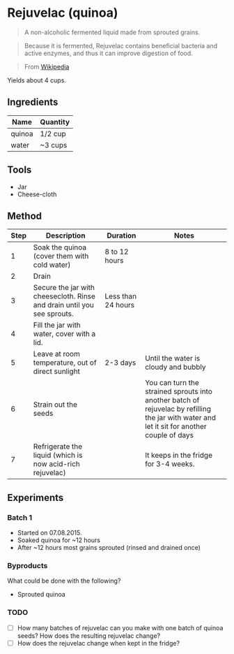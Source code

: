 # Rejuvelac (quinoa)

> A non-alcoholic fermented liquid made from sprouted grains. 

> Because it is fermented, Rejuvelac contains beneficial bacteria and active enzymes, and thus it can improve digestion of food.

> From [Wikipedia](https://en.wikipedia.org/wiki/Rejuvelac)

Yields about 4 cups.

## Ingredients

Name | Quantity
---- | --------
quinoa | 1/2 cup
water | ~3 cups 

## Tools

* Jar
* Cheese-cloth

## Method

Step 	| Description | Duration | Notes
---- 	| ----------- | -------- | ----- 
1		| Soak the quinoa (cover them with cold water) | 8 to 12 hours
2		| Drain
3		| Secure the jar with cheesecloth. Rinse and drain until you see sprouts. | Less than 24 hours 
4 		| Fill the jar with water, cover with a lid.
5 		| Leave at room temperature, out of direct sunlight | 2-3 days | Until the water is cloudy and bubbly
6		| Strain out the seeds | | You can turn the strained sprouts into another batch of rejuvelac by refilling the jar with water and let it sit for another couple of days
7 		| Refrigerate the liquid (which is now acid-rich rejuvelac) | | It keeps in the fridge for 3-4 weeks. 

## Experiments

### Batch 1

* Started on 07.08.2015.
* Soaked quinoa for ~12 hours
* After ~12 hours most grains sprouted (rinsed and drained once)

### Byproducts

What could be done with the following?

* Sprouted quinoa

### TODO

- [ ] How many batches of rejuvelac can you make with one batch of quinoa seeds? How does the resulting rejuvelac change?
- [ ] How does the rejuvelac change when kept in the fridge?